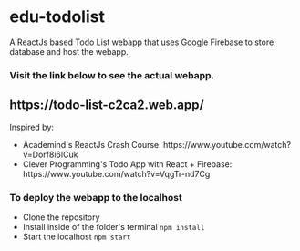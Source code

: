 # edu-todolist
 A ReactJs based Todo List webapp that uses Google Firebase to store database and host the webapp.
 
 <h3>Visit the <b>link below</b> to see the actual webapp.</h3>
 <h2>https://todo-list-c2ca2.web.app/</h2>
 
 Inspired by:
 <ul>
  <li>
   Academind's ReactJs Crash Course: https://www.youtube.com/watch?v=Dorf8i6lCuk
  </li>
  <li>
   Clever Programming's Todo App with React + Firebase: https://www.youtube.com/watch?v=VqgTr-nd7Cg
  </li>
 </ul>
 
 <h3>To deploy the webapp to the localhost</h3>
 <ul>
  <li>
   Clone the repository
  </li>
  <li>
   Install inside of the folder's terminal <code>npm install</code>
  </li>
  <li>
   Start the localhost <code>npm start</code>
  </li>
 </ul>
 

